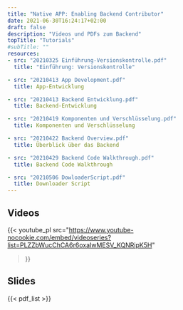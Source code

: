```yaml
---
title: "Native APP: Enabling Backend Contributor"
date: 2021-06-30T16:24:17+02:00
draft: false
description: "Videos und PDFs zum Backend"
topTitle: "Tutorials"
#subTitle: ""
resources:
- src: "20210325 Einführung-Versionskontrolle.pdf"
  title: "Einführung: Versionskontrolle"

- src: "20210413 App Development.pdf"
  title: App-Entwicklung

- src: "20210413 Backend Entwicklung.pdf"
  title: Backend-Entwicklung

- src: "20210419 Komponenten und Verschlüsselung.pdf"
  title: Komponenten und Verschlüsselung

- src: "20210422 Backend Overview.pdf"
  title: Überblick über das Backend

- src: "20210429 Backend Code Walkthrough.pdf"
  title: Backend Code Walkthrough

- src: "20210506 DowloaderScript.pdf"
  title: Downloader Script
---
```



## Videos
{{< youtube_pl
    src="https://www.youtube-nocookie.com/embed/videoseries?list=PLZZbWucChCA6r6oxaIwMESV_KQNRipK5H"
>}}

## Slides
{{< pdf_list >}}
